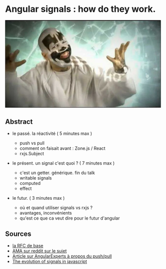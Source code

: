 # Angular signals : how do they work.

![](./public/icp-magnets.webp)

## Abstract

- le passé. la réactivité ( 5 minutes max )

  - push vs pull
  - comment on faisait avant : Zone.js / React
  - rxjs.Subject

- le présent. un signal c'est quoi ? ( 7 minutes max )

  - c'est un getter. générique. fin du talk
  - writable signals
  - computed
  - effect

- le futur. ( 3 minutes max )
  - où et quand utiliser signals vs rxjs ?
  - avantages, inconvénients
  - qu'est ce que ca veut dire pour le futur d'angular

## Sources

- [la RFC de base](https://github.com/angular/angular/discussions/49685)
- [AMA sur reddit sur le sujet](https://www.reddit.com/r/Angular2/comments/12t7107/informal_ama_angular_signals_rfc/)
- [Article sur AngularExperts à propos du push/pull](https://angularexperts.io/blog/angular-signals-push-pull)
- [The evolution of signals in javascript](https://dev.to/this-is-learning/the-evolution-of-signals-in-javascript-8ob)
